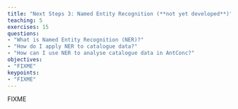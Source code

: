 ```yaml
---
title: "Next Steps 3: Named Entity Recognition (**not yet developed**)"
teaching: 5
exercises: 15
questions:
- "What is Named Entity Recognition (NER)?"
- "How do I apply NER to catalogue data?"
- "How can I use NER to analyse catalogue data in AntConc?"
objectives:
- "FIXME"
keypoints:
- "FIXME"
---
```


FIXME
